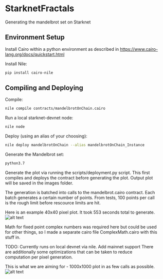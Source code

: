 # StarknetFractals
Generating the mandelbrot set on Starknet

## Environment Setup 

Install Cairo within a python environment as described in https://www.cairo-lang.org/docs/quickstart.html  

Install Nile:
```bash
pip install cairo-nile
```

## Compiling and Deploying 

Compile: 
```bash
nile compile contracts/mandelbrotOnChain.cairo
``` 

Run a local starknet-devnet node:
```bash
nile node
``` 

Deploy (using an alias of your choosing):
```bash
nile deploy mandelbrotOnChain --alias mandelbrotOnChain_Instance
```  

Generate the Mandelbrot set: 
```bash
python3.7
``` 








Generate the plot via running the scripts/deployment.py script. This first compiles and deploys the contract before generating the plot. Output plot will be saved in the images folder.

The generation is batched into calls to the mandelbrot.cairo contract. Each batch generates a certain number of points. From tests, 100 points per call is the rough limit before rescource limits are hit. 

Here is an example 40x40 pixel plot. It took 553 seconds total to generate. 
![alt text](https://github.com/orlandothefraser/StarknetFractals/blob/main/images/mandelbrot_40_25.png)

Math for fixed point complex numbers was required here but could be used for other things, so I made a separate cairo file ComplexMath.cairo with this stuff in. 

TODO:
Currently runs on local devnet via nile. Add mainnet support
There are additionally some optimizations that can be taken to reduce computation per pixel generation. 




This is what we are aiming for - 1000x1000 plot in as few calls as possible.
![alt text](https://github.com/orlandothefraser/StarknetFractals/blob/main/images/mandelbrot_1000_25.png)



